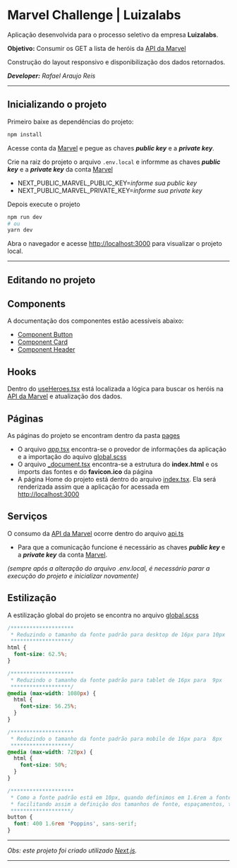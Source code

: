 # Marvel Challenge | Luizalabs
Aplicação desenvolvida para o processo seletivo da empresa **Luizalabs**.

**Objetivo:** Consumir os GET a lista de heróis da [API da Marvel](https://developer.marvel.com/docs)

Construção do layout responsivo e disponibilização dos dados retornados.

_**Developer:** Rafael Araujo Reis_

---
## Inicializando o projeto

Primeiro baixe as dependências do projeto:
``` bash
npm install
```

Acesse conta da [Marvel](https://developer.marvel.com/account) e pegue as chaves ***public key*** e a ***private key***.

Crie na raiz do projeto o arquivo ```.env.local``` e informme as chaves ***public key*** e a ***private key*** da conta [Marvel](https://developer.marvel.com/account)
  * NEXT_PUBLIC_MARVEL_PUBLIC_KEY=_informe sua public key_
  * NEXT_PUBLIC_MARVEL_PRIVATE_KEY=_informe sua private key_

Depois execute o projeto

```bash
npm run dev
# ou
yarn dev
```

Abra o navegador e acesse [http://localhost:3000](http://localhost:3000) para visualizar o projeto local.

---

## Editando no projeto

## Components
A documentação dos componentes estão acessíveis abaixo:

* [Component Button](./src/components/Button/Readme.md)
* [Component Card](./src/components/Card/Readme.md)
* [Component Header](./src/components/Header/Readme.md)

## Hooks
Dentro do [useHeroes.tsx](./src/hooks/useHeroes.tsx) está localizada a lógica para buscar os heróis na [API da Marvel](https://developer.marvel.com/docs) e atualização dos dados.

## Páginas
As páginas do projeto se encontram dentro da pasta [pages](./src/pages/)

* O arquivo [_app_.tsx](./src/pages/_app.tsx) encontra-se o provedor de informações da aplicação e a importação do aquivo [global.scss](./src//styles/global.scss)
* O arquivo [_document.tsx](./src/pages/_document.tsx) encontra-se a estrutura do **index.html** e os imports das fontes e do **favicon.ico** da página
* A página Home do projeto está dentro do arquivo [index.tsx](./src/pages/index.tsx). Ela será renderizada assim que a aplicação for acessada em [http://localhost:3000](http://localhost:3000)


## Serviços
O consumo da [API da Marvel](https://developer.marvel.com/docs) ocorre dentro do arquivo [api.ts](./src/services/api.ts)

* Para que a comunicação funcione é necessário as chaves ***public key*** e a ***private key*** da conta [Marvel](https://developer.marvel.com/account).

_(sempre após a alteração do arquivo .env.local, é necessário parar a execução do projeto e inicializar novamente)_

## Estilização
A estilização global do projeto se encontra no arquivo [global.scss](./src//styles/global.scss)
```scss
/********************
 * Reduzindo o tamanho da fonte padrão para desktop de 16px para 10px
 *******************/
html {
  font-size: 62.5%;
}

/********************
 * Reduzindo o tamanho da fonte padrão para tablet de 16px para  9px
 *******************/
@media (max-width: 1080px) {
  html {
    font-size: 56.25%;
  }
}

/********************
 * Reduzindo o tamanho da fonte padrão para mobile de 16px para  8px
 *******************/
@media (max-width: 720px) {
  html {
    font-size: 50%;
  }
}

/********************
 * Como a fonte padrão está em 10px, quando definimos em 1.6rem a fonte para desktop passa a ser 16px
 * facilitando assim a definição dos tamanhos de fonte, espaçamentos, trazendo maior flexibilidade a tela
 *******************/
button {
  font: 400 1.6rem 'Poppins', sans-serif;
}
```
---
_Obs: este projeto foi criado utilizado [Next.js](https://nextjs.org/)._

---